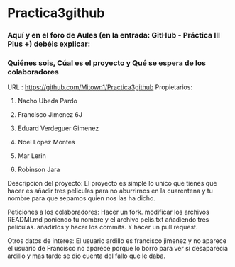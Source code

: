 # Practica3github

### Aquí y en el foro de Aules (en la entrada: GitHub - Práctica III Plus +) debéis explicar:

### Quiénes sois,  Cúal es el proyecto y Qué se espera de los colaboradores

URL : https://github.com/Mitown1/Practica3github
Propietarios:
1. Nacho Ubeda Pardo

2. Francisco Jimenez 6J

3. Eduard Verdeguer Gimenez 

4. Noel Lopez Montes

5. Mar Lerin

6. Robinson Jara 

Descripcion del proyecto:
El proyecto es simple lo unico que tienes que hacer es añadir tres peliculas para no aburrirnos en la cuarentena y tu nombre para que sepamos quien nos las ha dicho.

Peticiones a los colaboradores: 
Hacer un fork.
modificar los archivos READMI.md poniendo tu nombre y el archivo pelis.txt añadiendo tres peliculas.
añadirlos y hacer los commits.
Y hacer un pull request.

Otros datos de interes:
El usuario ardillo es francisco jimenez y no aparece el usuario de Francisco no aparece porque lo borro para ver si desaparecia ardillo y mas tarde se dio cuenta del fallo que le daba.

